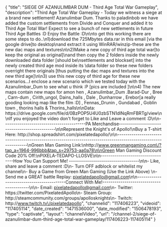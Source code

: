 {
    "title": "SIEGE OF AZANULIMBAR DUM - Third Age Total War Gameplay",
    "description": "Third Age Total War Gameplay - Today we witness a siege at a brand new settlement! Azanulimbar Dum.  Thanks to paladinbob we have added the custom settlements  from Divide and Conquer and added it to Third Age Total War!  Expect to see a bunch of new settlements in future Third Age Battles :D Enjoy the Battle :D\n\nto get this working there are some steps to do..\n1)download the 725Mbytes data.rar in this email [via the google drive]to desktop\nand extract it using WinRAR\/winzip-these are the new dac maps and textures\n\n2)Make a new copy of third age total war[to keep the original as original]\nand then copy the 2 folders inside the newly downloaded data folder [should be\nsettlements and blockset] into the newly created third age mod inside its \\data folder so these new folders overright there originals [thus putting the dac maps and textures into the new third age]\n\n3) use this new copy of third age for these new scenarios...I enclose a new scenario which we tested today with the Azanulimbar_Dum to see what u think :P [pics are included ]\n\n4) The new maps contain new maps for amon hen , Azanulimbar_Dum .Barad-Dur , Bree , Carn-dum , Cirith_ungol, Dains_halls , Dale , Dunharrow , Erebor[a really gooding looking map like the film :D] , Fennas_Drunin , Gundabad , Goblin town , thorins halls & Thorins_halls\n\nData: https:\/\/drive.google.com\/file\/d\/0BzPOP5U4U0zbSTN1dlNqRmFBRTg\/view\n\nIf you enjoyed the video don't forget to Like and Leave a comment :D\n\n-----------------------------------------PA Merchandise----------------------------------------------\n\nRepresent the Knight's of Apollo!\nBuy a T-shirt Here: http:\/\/shop.spreadshirt.com\/pixelatedapollo\/\n\n---------------------------------------------------------------------------------------------------------------\nGreen Man Gaming Link:\nhttp:\/\/www.greenmangaming.com\/?tap_a=1964-996bbb&tap_s=29753-aa0a78\n\nGreen Man Gaming Discount Code 20% Off:\nPIXELA-TEDAPO-LLOSVE\n\n----------------------------------How You Can Support Me! -----------------------------------\n\n- Like, share and leave a comment :D\n- Turn OFF adblock or whitelist my channel\n- Buy a Game from Green Man Gaming (Use the Link Above) \n- Send me a GREAT battle Replay: pixelatedapollo@gmail.com\n\n------------------------------------------Connect With Me!-----------------------------------------\n\n- Email: pixelatedapollo@gmail.com\n- Twitter: https:\/\/twitter.com\/PixelatedApollo\n- Steam Group:  http:\/\/steamcommunity.com\/groups\/apollosknights\n- Twitch: http:\/\/www.twitch.tv\/pixelatedapollo",
    "channelid": "117406223",
    "videoid": "117405114",
    "date_created": "1471536000",
    "date_modified": "1506478193",
    "type": "captivate",
    "layout": "channelVideo",
    "url": "\/channel-2\/siege-of-azanulimbar-dum-third-age-total-war-gameplay\/117406223-117405114"
}
